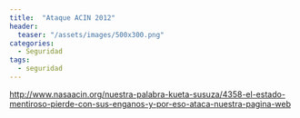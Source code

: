 ```yaml
---
title:  "Ataque ACIN 2012"
header:
  teaser: "/assets/images/500x300.png"
categories: 
  - Seguridad
tags:
  - seguridad
---
```



http://www.nasaacin.org/nuestra-palabra-kueta-susuza/4358-el-estado-mentiroso-pierde-con-sus-enganos-y-por-eso-ataca-nuestra-pagina-web

